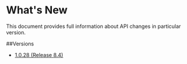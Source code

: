 # What's New

This document provides full information about API changes in particular version.

##Versions
* [1.0.28 (Release 8.4)](docs/1_0_28.md)